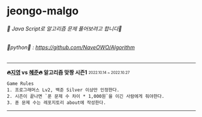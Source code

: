 # jeongo-malgo
###### 💙 Java Script로 알고리즘 문제 풀어보려고 합니다💙 
###### 🤍python🤍 : https://github.com/NaveOWO/Algorithm

---

**🔥[지영](https://github.com/algo-malgo/jeongo-malgo) vs [혜준](https://github.com/algo-malgo/jungo-malgo)🔥 알고리즘 맞짱 시즌1** <sub><sup>2022.10.14 ~ 2022.10.27</sub></sup>
```
Game Rules
1. 프로그래머스 Lv2, 백준 Silver 이상만 인정한다.
2. 시즌이 끝나면 `푼 문제 수 차이 * 1,000원`을 이긴 사람에게 줘야한다.
3. 푼 문제 수는 레포지토리 about에 작성한다.
```

---

